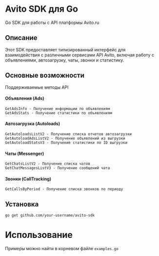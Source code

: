 # Avito SDK для Go

Go SDK для работы с API платформы Avito.ru

## Описание

Этот SDK предоставляет типизированный интерфейс для взаимодействия с различными сервисами API Avito, включая работу с объявлениями, автозагрузку, чаты, звонки и статистику.

## Основные возможности
Поддерживаемые методы API 
#### Объявления (Ads) 

    GetAdsInfo - Получение информации по объявлениям
    GetAdsStats - Получение статистики по объявлениям
     

#### Автозагрузка (Autoloads) 

    GetAutoloadsListV2 - Получение списка отчетов автозагрузки
    GetAutoloadAdsListV2 - Получение объявлений из выгрузки
    GetAutoloadStatsV3 - Получение статистики по ID выгрузки
     

#### Чаты (Messenger) 

    GetChatsListV2 - Получение списка чатов
    GetChatMessagesListV3 - Получение сообщений чата
     

#### Звонки (CallTracking) 

    GetCallsByPeriod - Получение списка звонков по периоду


## Установка

```bash
go get github.com/your-username/avito-sdk
```

# Использование
Примеры можно найти в корневом файле ```examples.go```
